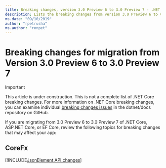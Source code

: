 ```yaml
---
title: Breaking changes, version 3.0 Preview 6 to 3.0 Preview 7 - .NET Core
description: Lists the breaking changes from version 3.0 Preview 6 to version 3.0 Preview 7 of .NET Core, ASP.NET Core, and EF Core.
ms.date: "09/10/2019"
author: "rpetrusha"
ms.author: "ronpet"
---
```

# Breaking changes for migration from Version 3.0 Preview 6 to 3.0 Preview 7

> [!IMPORTANT]
> This article is under construction. This is not a complete list of .NET Core breaking changes. For more information on .NET Core breaking changes, you can examine individual [breaking changes issues](https://github.com/dotnet/docs/issues?q=is%3Aissue+is%3Aopen+label%3Abreaking-change) in the dotnet/docs repository on GitHub.

If you are migrating from 3.0 Preview 6 to 3.0 Preview 7 of .NET Core, ASP.NET Core, or EF Core, review the following topics for breaking changes that may affect your app:

## CoreFx

[!INCLUDE[JsonElement API changes](~/includes/core-changes/corefx/jsonelement-api-changes.md)]
